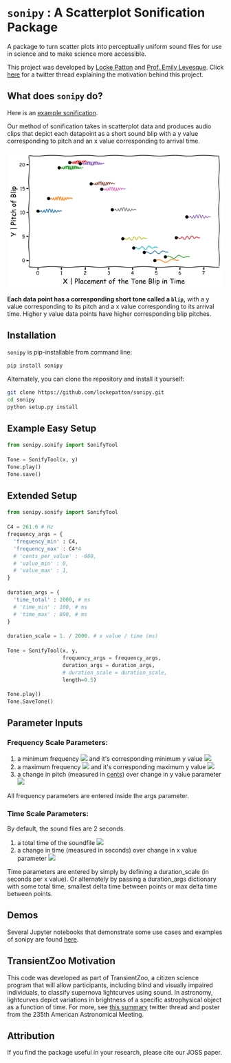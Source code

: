 # `sonipy` : A Scatterplot Sonification Package

A package to turn scatter plots into perceptually uniform sound files for use in science and to make science more accessible.

This project was developed by [Locke Patton](https://twitter.com/Astro_Locke) and [Prof. Emily Levesque](https://twitter.com/emsque). Click [here](https://twitter.com/Astro_Locke/status/1083510515857408000) for a twitter thread explaining the motivation behind this project.

## What does `sonipy` do?

Here is an [example sonification](https://twitter.com/Astro_Locke/status/1083510562187751424).

Our method of sonification takes in scatterplot data and produces audio clips that depict each datapoint as a short sound blip with a y value corresponding to pitch and an x value corresponding to arrival time.

![sonipy setup](./paper/images/Method2.png)

**Each data point has a corresponding short tone called a `blip`,** with a y value corresponding to its pitch and a x value corresponding to its arrival time. Higher y value data points have higher corresponding blip pitches.

## Installation

`sonipy` is pip-installable from command line:

``` bash
pip install sonipy
```

Alternately, you can clone the repository and install it yourself:

``` bash
git clone https://github.com/lockepatton/sonipy.git
cd sonipy
python setup.py install
```


## Example Easy Setup

``` Python
from sonipy.sonify import SonifyTool

Tone = SonifyTool(x, y)
Tone.play()
Tone.save()
```

## Extended Setup

``` Python
from sonipy.sonify import SonifyTool

C4 = 261.6 # Hz
frequency_args = {
  'frequency_min' : C4,
  'frequency_max' : C4*4
  # 'cents_per_value' : -680,
  # 'value_min' : 0,
  # 'value_max' : 1,
}

duration_args = {
  'time_total' : 2000, # ms
  # 'time_min' : 100, # ms
  # 'time_max' : 800, # ms
}

duration_scale = 1. / 2000. # x value / time (ms)

Tone = SonifyTool(x, y,
                  frequency_args = frequency_args,
                  duration_args = duration_args,
                  # duration_scale = duration_scale,
                  length=0.5)

Tone.play()
Tone.SaveTone()
```

## Parameter Inputs

### Frequency Scale Parameters:

1. a minimum frequency <img src="https://render.githubusercontent.com/render/math?math=f_{min}"> and it's corresponding minimum y value <img src="https://render.githubusercontent.com/render/math?math=y_{min}">
2. a maximum frequency <img src="https://render.githubusercontent.com/render/math?math=f_{max}"> and it's corresponding maximum y value <img src="https://render.githubusercontent.com/render/math?math=y_{max}">
3. a change in pitch (measured in [cents](https://en.wikipedia.org/wiki/Cent_(music))) over change in y value parameter <img src="https://render.githubusercontent.com/render/math?math=\frac{dc}{dy}">

All frequency parameters are entered inside the args parameter.

### Time Scale Parameters:

By default, the sound files are 2 seconds.

1. a total time of the soundfile <img src="https://render.githubusercontent.com/render/math?math=t_{total}">
2. a change in time (measured in seconds) over change in x value parameter <img src="https://render.githubusercontent.com/render/math?math=\frac{dt}{dx}">

Time parameters are entered by simply by defining a duration_scale (in seconds per x value). Or alternately by passing a duration_args dictionary with some total time, smallest delta time between points or max delta time between points.

## Demos
Several Jupyter notebooks that demonstrate some use cases and examples of sonipy are found
[here](https://github.com/lockepatton/sonipy/tree/master/demos).

## TransientZoo Motivation

This  code  was  developed  as  part  of  TransientZoo,  a  citizen  science  program  that  will  allow  participants,  including  blind and visually impaired individuals, to classify supernova lightcurves using sound. In astronomy, lightcurves depict variations in brightness of a specific astrophysical object as a function of time. For more, see [this summary](https://twitter.com/Astro_Locke/status/1083510515857408000) twitter thread and poster from the 235th American Astronomical Meeting.

## Attribution

If you find the package useful in your research, please cite our JOSS paper.
